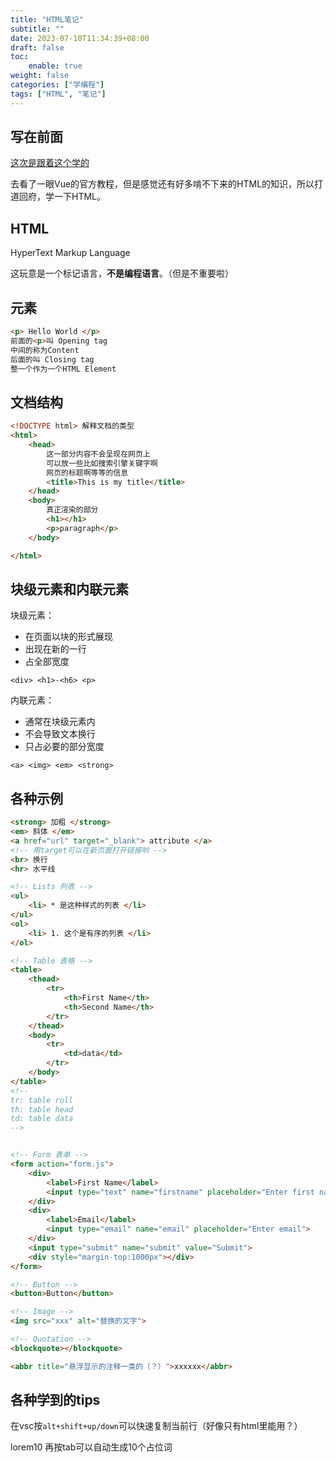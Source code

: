 ```yaml
---
title: "HTML笔记"
subtitle: ""
date: 2023-07-10T11:34:39+08:00
draft: false
toc:
    enable: true
weight: false
categories: ["学编程"]
tags: ["HTML", "笔记"]
---
```


## 写在前面

[这次是跟着这个学的](https://www.bilibili.com/video/BV1vs411M7aT)

去看了一眼Vue的官方教程，但是感觉还有好多啃不下来的HTML的知识，所以打道回府，学一下HTML。

## HTML

HyperText Markup Language

这玩意是一个标记语言，**不是编程语言**。（但是不重要啦）

## 元素

```HTML
<p> Hello World </p>
前面的<p>叫 Opening tag
中间的称为Content
后面的叫 Closing tag
整一个作为一个HTML Element
```

## 文档结构

```HTML
<!DOCTYPE html> 解释文档的类型
<html>
    <head>
        这一部分内容不会呈现在网页上
        可以放一些比如搜索引擎关键字啊
        网页的标题啊等等的信息
        <title>This is my title</title>
    </head>
    <body>
        真正渲染的部分
        <h1></h1>
        <p>paragraph</p>
    </body>

</html>
```

## 块级元素和内联元素

块级元素：
* 在页面以块的形式展现
* 出现在新的一行
* 占全部宽度

```<div> <h1>-<h6> <p>```

内联元素：
* 通常在块级元素内
* 不会导致文本换行
* 只占必要的部分宽度

```<a> <img> <em> <strong>```

## 各种示例

```HTML
<strong> 加粗 </strong>
<em> 斜体 </em>
<a href="url" target="_blank"> attribute </a>
<!-- 用target可以在新页面打开链接哟 -->
<br> 换行
<hr> 水平线

<!-- Lists 列表 -->
<ul>
    <li> * 是这种样式的列表 </li>
</ul>
<ol>
    <li> 1. 这个是有序的列表 </li>
</ol>

<!-- Table 表格 -->
<table>
    <thead>
        <tr>
            <th>First Name</th>
            <th>Second Name</th>
        </tr>
    </thead>
    <body>
        <tr>
            <td>data</td>
        </tr>
    </body>
</table>
<!-- 
tr: table roll
th: table head
td: table data 
-->


<!-- Form 表单 -->
<form action="form.js">
    <div>
        <label>First Name</label>
        <input type="text" name="firstname" placeholder="Enter first name">
    </div>
    <div>
        <label>Email</label>
        <input type="email" name="email" placeholder="Enter email">
    </div>
    <input type="submit" name="submit" value="Submit">
    <div style="margin-top:1000px"></div>
</form>

<!-- Button -->
<button>Button</button>

<!-- Image -->
<img src="xxx" alt="替换的文字">

<!-- Quotation -->
<blockquote></blockquote>

<abbr title="悬浮显示的注释一类的（？）">xxxxxx</abbr>


```

## 各种学到的tips

在vsc按```alt+shift+up/down```可以快速复制当前行（好像只有html里能用？）

lorem10 再按tab可以自动生成10个占位词

